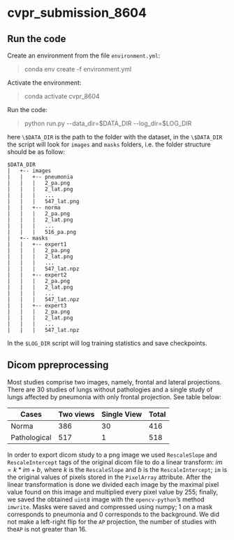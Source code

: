 # cvpr_submission_8604

## Run the code

Create an environment from the file `environment.yml`:

> conda env create -f environment.yml

Activate the environment:

> conda activate cvpr_8604

Run the code:

> python run.py --data_dir=\$DATA_DIR --log_dir=$LOG_DIR

here `\$DATA_DIR` is the path to the folder with the dataset, 
in the `\$DATA_DIR` the script will look for `images` and `masks` folders, 
i.e. the folder structure should be as follow:


```
$DATA_DIR
|   +-- images
|   |   +-- pneumonia
|   |   |   2_pa.png
|   |   |   2_lat.png
|   |   |   ...
|   |   |   547_lat.png
|   |   +-- norma
|   |   |   2_pa.png
|   |   |   2_lat.png
|   |   |   ...
|   |   |   516_pa.png
|   +-- masks
|   |   +-- expert1
|   |   |   2_pa.png
|   |   |   2_lat.png
|   |   |   ...
|   |   |   547_lat.npz
|   |   +-- expert2
|   |   |   2_pa.png
|   |   |   2_lat.png
|   |   |   ...
|   |   |   547_lat.npz
|   |   +-- expert3
|   |   |   2_pa.png
|   |   |   2_lat.png
|   |   |   ...
|   |   |   547_lat.npz
```

In the `$LOG_DIR` script will log training statistics and save checkpoints.

## Dicom ppreprocessing

Most studies comprise two images, namely, frontal and lateral projections. There are 30 studies of lungs without pathologies and a single study of lungs affected by pneumonia with only frontal projection. See table below:

Cases|Two views|Single View|Total|
-----|---------|-----------|-----|
Norma|386|30|416
Pathological|517|1|518

In order to export dicom study to a png image we used `RescaleSlope` and `RescaleIntercept` tags of the original dicom file to do a linear transform:
$im = k*im + b,$
where $k$ is the `RescaleSlope` and $b$ is the `RescaleIntercept`; `im` is the original values of pixels stored in the `PixelArray` attribute. After the linear transformation is done we divided each image by the maximal pixel value found on this image and multiplied every pixel value by 255; finally, we saved the obtained `uint8` image with the `opencv-python`’s method `imwrite`.
Masks were saved and compressed using numpy; 1 on a mask corresponds to pneumonia and 0 corresponds to the background.
We did not make a left-right flip for the `AP` projection, the number of studies with the`AP` is not greater than 16.



